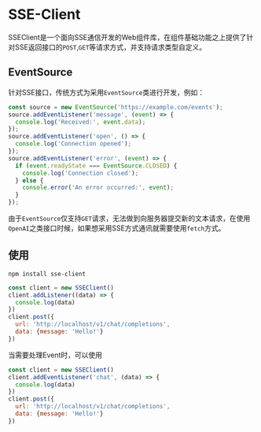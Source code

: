 # SSE-Client
SSEClient是一个面向SSE通信开发的Web组件库，在组件基础功能之上提供了针对SSE返回接口的`POST`,`GET`等请求方式，并支持请求类型自定义。
## EventSource
针对SSE接口，传统方式为采用`EventSource`类进行开发，例如：
```javascript
const source = new EventSource('https://example.com/events');
source.addEventListener('message', (event) => {
  console.log('Received:', event.data);
});
source.addEventListener('open', () => {
  console.log('Connection opened');
});
source.addEventListener('error', (event) => {
  if (event.readyState === EventSource.CLOSED) {
    console.log('Connection closed');
  } else {
    console.error('An error occurred:', event);
  }
});
```
由于`EventSource`仅支持`GET`请求，无法做到向服务器提交新的文本请求，在使用`OpenAI`之类接口时候，如果想采用SSE方式通讯就需要使用`fetch`方式。

## 使用
```
npm install sse-client
```
```javascript
const client = new SSEClient()
client.addListener((data) => {
  console.log(data)
})
client.post({
  url: 'http://localhost/v1/chat/completions',
  data: {message: 'Hello!'}
})
```
当需要处理Event时，可以使用
```javascript
const client = new SSEClient()
client.addEventListener('chat', (data) => {
  console.log(data)
})
client.post({
  url: 'http://localhost/v1/chat/completions',
  data: {message: 'Hello!'}
})
```